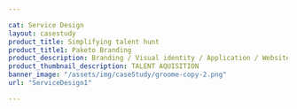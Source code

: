 ```yaml
---

cat: Service Design
layout: casestudy
product_title: Simplifying talent hunt
product_title1: Paketo Branding
product_description: Branding / Visual identity / Application / Website
product_thumbnail_description: TALENT AQUISITION
banner_image: "/assets/img/caseStudy/groome-copy-2.png"
url: "ServiceDesign1"

---
```


